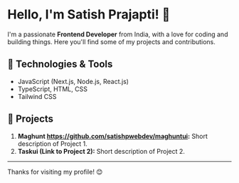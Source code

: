 # Hello, I'm Satish Prajapti! 👋 

I'm a passionate **Frontend Developer** from India, with a love for coding and building things. Here you'll find some of my projects and contributions.

## 🔧 Technologies & Tools

- JavaScript (Next.js, Node.js, React.js)
- TypeScript, HTML, CSS
- Tailwind CSS



## 🚀 Projects

1. **Maghunt https://github.com/satishpwebdev/maghuntui:** Short description of Project 1.
2. **Taskui (Link to Project 2):** Short description of Project 2.
   <!-- Add more projects as needed -->
<!---
## 📫 How to Reach Me

- LinkedIn: [Your LinkedIn Profile](Link to LinkedIn)
- Twitter: [@YourTwitterHandle](Link to Twitter)
- Email: [Your Email](mailto:you@example.com)
-->

<!--
## 💬 Let's Connect

Feel free to reach out if you have any questions or just want to chat! I'm always open to interesting discussions and collaboration.

## 🌟 Fun Fact

[Share a fun fact about yourself]
--->
---


Thanks for visiting my profile! 😊


